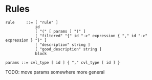 Rules
=====

```
rule     ::= [ "rule" ]
             id
             [ "(" [ params ] ")" ]
             [ "filtered" "{" id "->" expression { "," id "->" expression } "}" ]
             [ "description" string ]
             [ "good_description" string ]
             block

params ::= cvl_type [ id ] { "," cvl_type [ id ] }

```

TODO: move params somewhere more general
